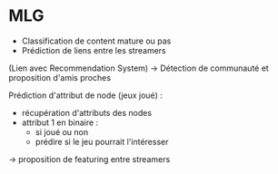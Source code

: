 # MLG

- Classification de content mature ou pas
- Prédiction de liens entre les streamers 

(Lien avec Recommendation System)
-> Détection de communauté et proposition d'amis proches

Prédiction d'attribut de node (jeux joué) :
- récupération d'attributs des nodes
- attribut 1 en binaire :
    - si joué ou non
    - prédire si le jeu pourrait l'intéresser

-> proposition de featuring entre streamers